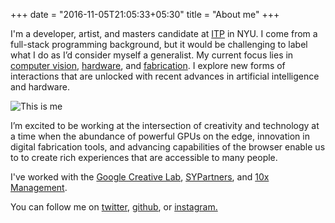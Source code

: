 +++
date = "2016-11-05T21:05:33+05:30"
title = "About me"
+++

I'm a developer, artist, and masters candidate at [ITP](https://itp.nyu.edu/itp/) in NYU.
I come from a full-stack programming background, but it would be challenging to label what I do as I’d consider myself a generalist.  My current focus lies in [computer vision](blog/tags/computer-vision/), 
[hardware](/blog/tags/hardware/), and [fabrication](/blog/tags/fabrication/).  I explore new forms of interactions that are unlocked with recent advances in artificial intelligence and hardware.

![This is me][1]

I’m excited to be working at the intersection of creativity and technology
at a time when the abundance of powerful GPUs on the edge,
innovation in digital fabrication tools, and advancing capabilities
of the browser enable us to to create rich experiences that are accessible to many people.  

I've worked with the [Google Creative Lab](https://experiments.withgoogle.com/), [SYPartners](https://www.sypartners.com/), and [10x Management](https://www.10xmanagement.com/meet-our-new-10xers/dan-oved/).

You can follow me on [twitter](https://twitter.com/oveddan), [github](https://github.com/oveddan), or [instagram.](https://www.instagram.com/stangogh/)

[1]: /images/me_scaled.jpg
